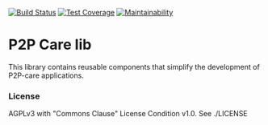 [![Build Status](https://travis-ci.com/omoustaouda/p2p-care-lib.svg?branch=main)](https://travis-ci.com/omoustaouda/p2p-care-lib)
[![Test Coverage](https://api.codeclimate.com/v1/badges/e2cb8f3652e30f0576e7/test_coverage)](https://codeclimate.com/github/omoustaouda/p2p-care-lib/test_coverage)
[![Maintainability](https://api.codeclimate.com/v1/badges/e2cb8f3652e30f0576e7/maintainability)](https://codeclimate.com/github/omoustaouda/p2p-care-lib/maintainability)

# P2P Care lib
This library contains reusable components that simplify the development of P2P-care applications.

### License
AGPLv3 with "Commons Clause" License Condition v1.0. See ./LICENSE
